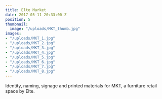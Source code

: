 ```yaml
---
title: Elte Market
date: 2017-05-11 20:33:00 Z
position: 5
thumbnail:
  image: "/uploads/MKT_thumb.jpg"
images:
- "/uploads/MKT_1.jpg"
- "/uploads/MKT_2.jpg"
- "/uploads/MKT_3.jpg"
- "/uploads/MKT_4.jpg"
- "/uploads/MKT_5.jpg"
- "/uploads/MKT_6.jpg"
- "/uploads/MKT_7.jpg"
- "/uploads/MKT_8.jpg"
---
```


Identity, naming, signage and printed materials for MKT, a furniture retail space by Elte.